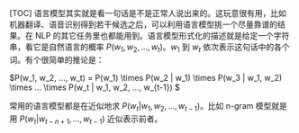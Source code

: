 [TOC]
语言模型其实就是看一句话是不是正常人说出来的。这玩意很有用，比如机器翻译、语音识别得到若干候选之后，可以利用语言模型挑一个尽量靠谱的结果。在 NLP 的其它任务里也都能用到。语言模型形式化的描述就是给定一个字符串，看它是自然语言的概率 $P(w_1, w_2, …, w_t)$。$w_1$ 到 $w_t$ 依次表示这句话中的各个词。有个很简单的推论是：

$P(w_1, w_2, …, w_t) = P(w_1) \times P(w_2 | w_1) \times P(w_3 | w_1, w_2) \times … \times P(w_t | w_1, w_2, …, w_{t-1}) $

常用的语言模型都是在近似地求 $P(w_t | w_1, w_2, …, w_{t-1})$。比如 n-gram 模型就是用 $P(w_t | w_{t-n+1}, …, w_{t-1})$ 近似表示前者。
